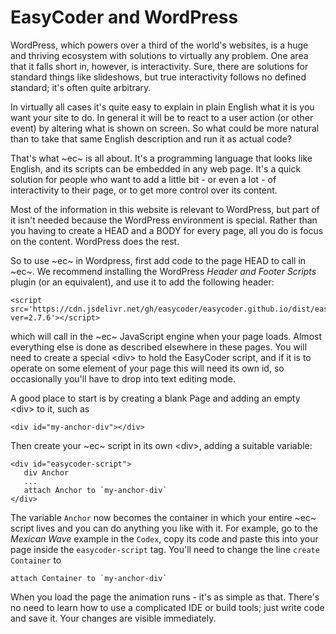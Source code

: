 # EasyCoder and WordPress

WordPress, which powers over a third of the world's websites, is a huge and thriving ecosystem with solutions to virtually any problem. One area that it falls short in, however, is interactivity. Sure, there are solutions for standard things like slideshows, but true interactivity follows no defined standard; it's often quite arbitrary.

In virtually all cases it's quite easy to explain in plain English what it is you want your site to do. In general it will be to react to a user action (or other event) by altering what is shown on screen. So what could be more natural than to take that same English description and run it as actual code?

That's what ~ec~ is all about. It's a programming language that looks like English, and its scripts can be embedded in any web page. It's a quick solution for people who want to add a little bit - or even a lot - of interactivity to their page, or to get more control over its content.

Most of the information in this website is relevant to WordPress, but part of it isn't needed because the WordPress environment is special. Rather than you having to create a HEAD and a BODY for every page, all you do is focus on the content. WordPress does the rest.

So to use ~ec~ in Wordpress, first add code to the page HEAD to call in ~ec~. We recommend installing the WordPress _Header and Footer Scripts_  plugin (or an equivalent), and use it to add the following header:

```
<script src='https://cdn.jsdelivr.net/gh/easycoder/easycoder.github.io/dist/easycoder.js?ver=2.7.6'></script>
```

which will call in the ~ec~ JavaScript engine when your page loads. Almost everything else is done as described elsewhere in these pages. You will need to create a special &lt;div&gt; to hold the EasyCoder script, and if it is to operate on some element of your page this will need its own id, so occasionally you'll have to drop into text editing mode.

A good place to start is by creating a blank Page and adding an empty &lt;div&gt; to it, such as

```
<div id="my-anchor-div"></div>
```

Then create your ~ec~ script in its own &lt;div&gt;, adding a suitable variable:

```
<div id="easycoder-script">
   div Anchor
   ...
   attach Anchor to `my-anchor-div`
</div>
```

The variable `Anchor` now becomes the container in which your entire ~ec~ script lives and you can do anything you like with it. For example, go to the _Mexican Wave_ example in the `Codex`, copy its code and paste this into your page inside the `easycoder-script` tag. You'll need to change the line `create Container` to

```
attach Container to `my-anchor-div`
```

When you load the page the animation runs - it's as simple as that. There's no need to learn how to use a complicated IDE or build tools; just write code and save it. Your changes are visible immediately.